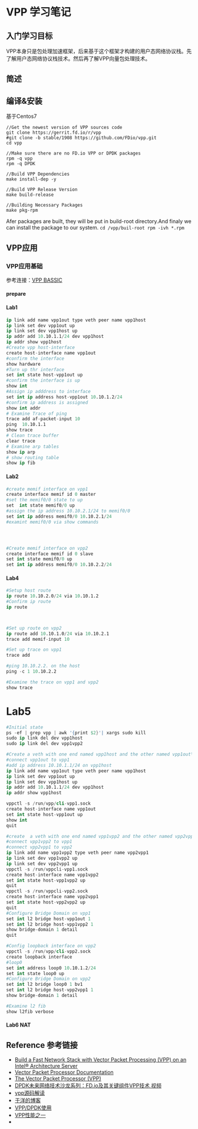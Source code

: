 # VPP 学习笔记
## 入门学习目标
VPP本身只是包处理加速框架，后来基于这个框架才构建的用户态网络协议栈。先了解用户态网络协议栈技术。然后再了解VPP向量包处理技术。
## 简述
## 编译&安装
基于Centos7
```shell
//Get the newest version of VPP sources code
git clone https://gerrit.fd.io/r/vpp
#git clone -b stable/1908 https://github.com/FDio/vpp.git
cd vpp

//Make sure there are no FD.io VPP or DPDK packages
rpm -q vpp
rpm -q DPDK

//Build VPP Dependencies
make install-dep -y

//Build VPP Release Version
make build-release

//Building Necessary Packages 
make pkg-rpm
```
Afer packages are built, they will be put in build-root directory.And finaly we can install the package to our system.
``
cd /vpp/buil-root
rpm -ivh *.rpm
``
## VPP应用
### VPP应用基础
参考连接：[VPP BASSIC](https://wiki.fd.io/view/VPP/Progressive_VPP_Tutorial)  
#### prepare
#### Lab1 
```s
ip link add name vpp1out type veth peer name vpp1host
ip link set dev vpp1out up
ip link set dev vpp1host up
ip addr add 10.10.1.1/24 dev vpp1host
ip addr show vpp1host
#Create vpp host-interface
create host-interface name vpp1out
#confirm the interface
show hardware
#Turn up thr interface
set int state host-vpp1out up
#confirm the interface is up
show int
#Assign ip adddress to interface
set int ip address host-vpp1out 10.10.1.2/24
#confirm ip address is assigned
show int addr
# Examine Trace of ping 
trace add af-packet-input 10
ping  10.10.1.1
show trace
# Clean trace buffer
clear trace
# Examine arp tables
show ip arp
# show routing table 
show ip fib
```

#### Lab2 
```s
#create memif interface on vpp1
create interface memif id 0 master
#set the memif0/0 state to up
set  int state memif0/0 up
#assign the ip address 10.10.2.1/24 to memif0/0
set int ip address memif0/0 10.10.2.1/24
#examint memif0/0 via show commands




#Create memif interface on vpp2
create interface memif id 0 slave
set int state memif0/0 up
set int ip address memif0/0 10.10.2.2/24

```

#### Lab4
```s
#Setup host route
ip route 10.10.2.0/24 via 10.10.1.2
#Confirm ip route
ip route



#Set up route on vpp2
ip route add 10.10.1.0/24 via 10.10.2.1
trace add memif-input 10

#Set up trace on vpp1
trace add

#ping 10.10.2.2. on the host
ping -c 1 10.10.2.2

#Examine the trace on vpp1 and vpp2
show trace
```


# Lab5 

```s
#Initial state
ps -ef | grep vpp | awk '{print $2}'| xargs sudo kill
sudo ip link del dev vpp1host
sudo ip link del dev vpp1vpp2

#Create a veth with one end named vpp1host and the other named vpp1out\
#connect vpp1out to vpp1
#add ip address 10.10.1.1/24 on vpp1host
ip link add name vpp1out type veth peer name vpp1host
ip link set dev vpp1out up
ip link set dev vpp1host up
ip addr add 10.10.1.1/24 dev vpp1host
ip addr show vpp1host

vppctl -s /run/vpp/cli-vpp1.sock
create host-interface name vpp1out
set int state host-vpp1out up
show int
quit

#create  a veth with one end named vpp1vpp2 and the other named vpp2vpp1
#connect vpp1vpp2 to vpp1
#connect vpp2vpp1 to vpp2
ip link add name vpp1vpp2 type veth peer name vpp2vpp1
ip link set dev vpp1vpp2 up
ip link set dev vpp2vpp1 up
vppctl -s /run/vppcli-vpp1.sock
create host-interface name vpp1vpp2
set int state host-vpp1vpp2 up
quit 
vppctl -s /run/vppcli-vpp2.sock
create host-interface name vpp2vpp1
set int state host-vpp2vpp2 up
quit
#Configure Bridge Domain on vpp1
set int l2 bridge host-vpp1out 1
set int l2 bridge host-vpp1vpp2 1
show bridge-domain 1 detail
quit

#Config loopback interface on vpp2
vppctl -s /run/vpp/cli-vpp2.sock
create loopback interface
#loop0
set int address loop0 10.10.1.2/24
set int state loop0 up
#Configure Bridge Domain on vpp2
set int l2 bridge loop0 1 bv1
set int l2 bridge host-vpp2vpp1 1
show bridge-domain 1 detail

#Examine l2 fib
show l2fib verbose
```
#### Lab6 NAT

## Reference 参考链接
* [Build a Fast Network Stack with Vector Packet Processing (VPP) on an Intel® Architecture Server](https://software.intel.com/en-us/articles/build-a-fast-network-stack-with-vpp-on-an-intel-architecture-server)
* [Vector Packet Processor Documentation](https://buildmedia.readthedocs.org/media/pdf/my-vpp-docs/building-vpp/my-vpp-docs.pdf)
* [The Vector Packet Processor (VPP)](https://fd.io/docs/vpp/master/whatisvpp/index.html)
* [DPDK未来网络技术沙龙系列：FD.io及其关键组件VPP技术 视频](https://v.qq.com/x/page/x0694aqoeom.html)
* [vpp源码解读](https://blog.csdn.net/jqh9804?viewmode=contents)
* [于洋的博客](https://www.cnblogs.com/scottieyuyang/default.html?page=1)
* [VPP/DPDK使用](https://blog.csdn.net/shaoyunzhe/category_6538239.html)
* [VPP性能之一](https://blog.csdn.net/weixin_42265069/article/details/85780560#cache_5)
* []()